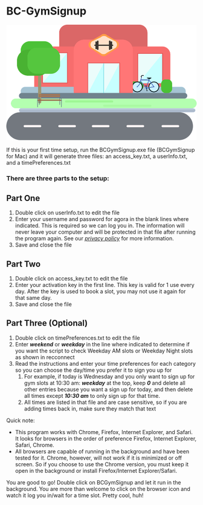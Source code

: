 # BC-GymSignup
![Gym Picture](/assets/images/gym_header_pic.png)


If this is your first time setup, run the BCGymSignup.exe file (BCGymSignup for Mac) and it will generate three files: an access_key.txt, a userInfo.txt, and a timePreferences.txt

### There are three parts to the setup:

## Part One

1. Double click on userInfo.txt to edit the file
2. Enter your username and password for agora in the blank lines where indicated. This is required so we can log you in. The information will never leave your computer and will be protected in that file after running the program again. See our *[privacy policy](privacy_policy.txt)* for more information.
3. Save and close the file

## Part Two

1. Double click on access_key.txt to edit the file
2. Enter your activation key in the first line. This key is valid for 1 use every day. After the key is used to book a slot, you may not use it again for that same day.
3. Save and close the file

## Part Three (Optional)

1. Double click on timePreferences.txt to edit the file
2. Enter __*weekend*__ or __*weekday*__ in the line where indicated to determine if you want the script to check Weekday AM slots or Weekday Night slots as shown in recconnect 
3. Read the instructions and enter your time preferences for each category so you can choose the day/time you prefer it to sign you up for
    1. For example, if today is Wednesday and you only want to sign up for gym slots at 10:30 am: __*weekday*__ at the top, keep __*0*__ and delete all other entries because you want a sign up for today, and then delete all times except __*10:30 am*__ to only sign up for that time.
    2. All times are listed in that file and are case sensitive, so if you are adding times back in, make sure they match that text

Quick note:
- This program works with Chrome, Firefox, Internet Explorer, and Safari. It looks for browsers in the order of preference Firefox, Internet Explorer, Safari, Chrome.
- All browsers are capable of running in the background and have been tested for it. Chrome, however, will not work if it is minimized or off screen. So if you choose to use the Chrome version, you must keep it open in the background or install Firefox/Internet Explorer/Safari.

You are good to go! Double click on BCGymSignup and let it run in the background. You are more than welcome to click on the browser icon and watch it log you in/wait for a time slot. Pretty cool, huh!